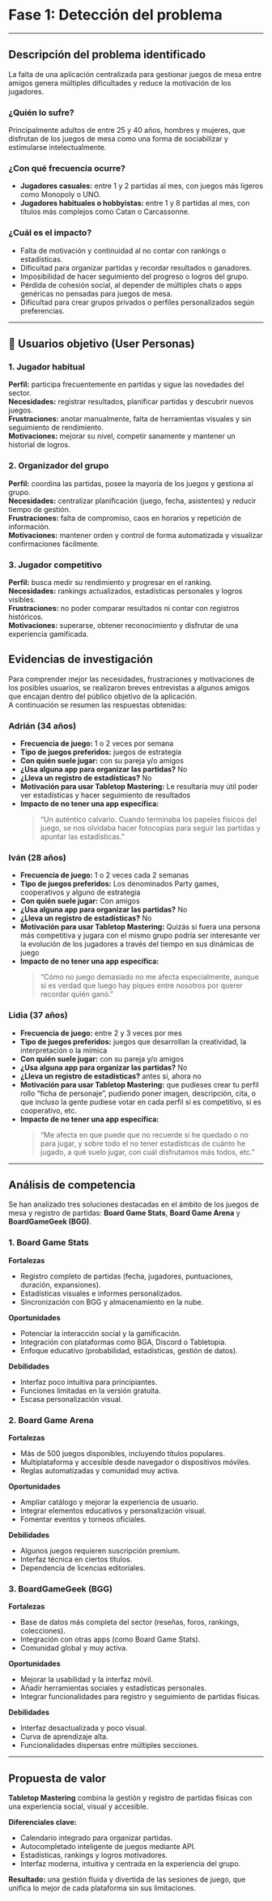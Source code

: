 # Fase 1: Detección del problema
---
## Descripción del problema identificado
La falta de una aplicación centralizada para gestionar juegos de mesa entre amigos genera múltiples dificultades y reduce la motivación de los jugadores.

### ¿Quién lo sufre?
Principalmente adultos de entre 25 y 40 años, hombres y mujeres, que disfrutan de los juegos de mesa como una forma de sociabilizar y estimularse intelectualmente.

### ¿Con qué frecuencia ocurre?
- **Jugadores casuales:** entre 1 y 2 partidas al mes, con juegos más ligeros como Monopoly o UNO.  
- **Jugadores habituales o hobbyistas:** entre 1 y 8 partidas al mes, con títulos más complejos como Catan o Carcassonne.

### ¿Cuál es el impacto?
- Falta de motivación y continuidad al no contar con rankings o estadísticas.  
- Dificultad para organizar partidas y recordar resultados o ganadores.  
- Imposibilidad de hacer seguimiento del progreso o logros del grupo.  
- Pérdida de cohesión social, al depender de múltiples chats o apps genéricas no pensadas para juegos de mesa.  
- Dificultad para crear grupos privados o perfiles personalizados según preferencias.

---

## 🎯 Usuarios objetivo (User Personas)

### 1. Jugador habitual
**Perfil:** participa frecuentemente en partidas y sigue las novedades del sector.  
**Necesidades:** registrar resultados, planificar partidas y descubrir nuevos juegos.  
**Frustraciones:** anotar manualmente, falta de herramientas visuales y sin seguimiento de rendimiento.  
**Motivaciones:** mejorar su nivel, competir sanamente y mantener un historial de logros.

### 2. Organizador del grupo
**Perfil:** coordina las partidas, posee la mayoría de los juegos y gestiona al grupo.  
**Necesidades:** centralizar planificación (juego, fecha, asistentes) y reducir tiempo de gestión.  
**Frustraciones:** falta de compromiso, caos en horarios y repetición de información.  
**Motivaciones:** mantener orden y control de forma automatizada y visualizar confirmaciones fácilmente.

### 3. Jugador competitivo
**Perfil:** busca medir su rendimiento y progresar en el ranking.  
**Necesidades:** rankings actualizados, estadísticas personales y logros visibles.  
**Frustraciones:** no poder comparar resultados ni contar con registros históricos.  
**Motivaciones:** superarse, obtener reconocimiento y disfrutar de una experiencia gamificada.

## Evidencias de investigación
Para comprender mejor las necesidades, frustraciones y motivaciones de los posibles usuarios, se realizaron breves entrevistas a algunos amigos que encajan dentro del público objetivo de la aplicación.  
A continuación se resumen las respuestas obtenidas:

### Adrián (34 años)
- **Frecuencia de juego:** 1 o 2 veces por semana  
- **Tipo de juegos preferidos:** juegos de estrategia  
- **Con quién suele jugar:** con su pareja y/o amigos  
- **¿Usa alguna app para organizar las partidas?** No  
- **¿Lleva un registro de estadísticas?** No  
- **Motivación para usar Tabletop Mastering:** Le resultaría muy útil poder ver estadísticas y hacer seguimiento de resultados  
- **Impacto de no tener una app específica:**  
  > “Un auténtico calvario. Cuando terminaba los papeles físicos del juego, se nos olvidaba hacer fotocopias para seguir las partidas y apuntar las estadísticas.”

### Iván (28 años)
- **Frecuencia de juego:** 1 o 2 veces cada 2 semanas  
- **Tipo de juegos preferidos:** Los denominados Party games, cooperativos y alguno de estrategia  
- **Con quién suele jugar:** Con amigos  
- **¿Usa alguna app para organizar las partidas?** No  
- **¿Lleva un registro de estadísticas?** No  
- **Motivación para usar Tabletop Mastering:** Quizás si fuera una persona más competitiva y jugara con el mismo grupo podría ser interesante ver la
evolución de los jugadores a través del tiempo en sus dinámicas de juego  
- **Impacto de no tener una app específica:**  
  > “Cómo no juego demasiado no me afecta especialmente, aunque si es verdad que luego hay piques entre nosotros por querer recordar quién ganó.”  

### Lidia (37 años)
- **Frecuencia de juego:** entre 2 y 3 veces por mes   
- **Tipo de juegos preferidos:** juegos que desarrollan la creatividad, la interpretación o la mímica  
- **Con quién suele jugar:** con su pareja y/o amigos  
- **¿Usa alguna app para organizar las partidas?** No  
- **¿Lleva un registro de estadísticas?** antes sí, ahora no  
- **Motivación para usar Tabletop Mastering:** que pudieses crear tu perfil rollo “ficha de personaje”, pudiendo poner imagen, descripción, cita, o que incluso la gente pudiese votar en cada perfil si es competitivo, si es cooperativo, etc.  
- **Impacto de no tener una app específica:**  
  > “Me afecta en que puede que no recuerde si he quedado o no para jugar, y sobre todo el no tener estadísticas de cuánto he jugado, a qué suelo jugar, con cuál disfrutamos más todos, etc.”



---
## Análisis de competencia

Se han analizado tres soluciones destacadas en el ámbito de los juegos de mesa y registro de partidas: **Board Game Stats**, **Board Game Arena** y **BoardGameGeek (BGG)**.

### 1. Board Game Stats
**Fortalezas**
- Registro completo de partidas (fecha, jugadores, puntuaciones, duración, expansiones).  
- Estadísticas visuales e informes personalizados.  
- Sincronización con BGG y almacenamiento en la nube.  

**Oportunidades**
- Potenciar la interacción social y la gamificación.  
- Integración con plataformas como BGA, Discord o Tabletopia.  
- Enfoque educativo (probabilidad, estadísticas, gestión de datos).  

**Debilidades**
- Interfaz poco intuitiva para principiantes.  
- Funciones limitadas en la versión gratuita.  
- Escasa personalización visual.


### 2. Board Game Arena
**Fortalezas**
- Más de 500 juegos disponibles, incluyendo títulos populares.  
- Multiplataforma y accesible desde navegador o dispositivos móviles.  
- Reglas automatizadas y comunidad muy activa.  

**Oportunidades**
- Ampliar catálogo y mejorar la experiencia de usuario.  
- Integrar elementos educativos y personalización visual.  
- Fomentar eventos y torneos oficiales.  

**Debilidades**
- Algunos juegos requieren suscripción premium.  
- Interfaz técnica en ciertos títulos.  
- Dependencia de licencias editoriales.


### 3. BoardGameGeek (BGG)
**Fortalezas**
- Base de datos más completa del sector (reseñas, foros, rankings, colecciones).  
- Integración con otras apps (como Board Game Stats).  
- Comunidad global y muy activa.  

**Oportunidades**
- Mejorar la usabilidad y la interfaz móvil.  
- Añadir herramientas sociales y estadísticas personales.  
- Integrar funcionalidades para registro y seguimiento de partidas físicas.  

**Debilidades**
- Interfaz desactualizada y poco visual.  
- Curva de aprendizaje alta.  
- Funcionalidades dispersas entre múltiples secciones.

---

## Propuesta de valor

**Tabletop Mastering** combina la gestión y registro de partidas físicas con una experiencia social, visual y accesible.

**Diferenciales clave:**
- Calendario integrado para organizar partidas.  
- Autocompletado inteligente de juegos mediante API.  
- Estadísticas, rankings y logros motivadores.  
- Interfaz moderna, intuitiva y centrada en la experiencia del grupo.

**Resultado:** una gestión fluida y divertida de las sesiones de juego, que unifica lo mejor de cada plataforma sin sus limitaciones.






